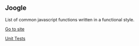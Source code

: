 ## Joogle

List of common javascript functions written in a functional style.

[Go to site](https://joogle-fp.netlify.app/)

[Unit Tests](https://github.com/lukejewers/fp-js/tree/main/src/lib)
